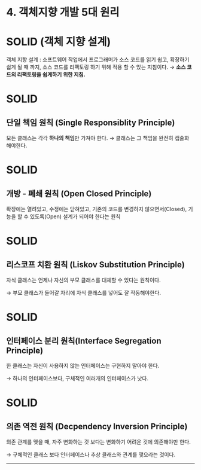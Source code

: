 # 4. 객체지향 개발 5대 원리

# SOLID (객체 지향 설계)

객체 지향 설계 : 소프트웨어 작업에서 프로그래머가 소스 코드를 읽기 쉽고, 확장하기 쉽게 될 때 까지, 소스 코드를 리팩토링 하기 위해 적용 할 수 있는 지침이다.
 →  **소스 코드의 리팩토링을 쉽게하기 위한 지침.**

# SOLID

## 단일 책임 원칙 (Single Responsiblity Principle)

모든 클래스는 각각 **하나의 책임**만 가져야 한다. → 클래스는 그 책임을 완전히 캡술화 해야한다.

# SOLID

## 개방 - 폐쇄 원칙 (Open Closed Principle)

확장에는 열려있고, 수정에는 닫혀있고, 기존의 코드를 변경하지 않으면서(Closed), 기능을 할 수 있도록(Open) 설계가 되어야 한다는 원칙

# SOLID

## 리스코프 치환 원칙 (Liskov Substitution Principle)

자식 클래스는 언제나 자신의 부모 클래스를 대체할 수 있다는 원칙이다. 

→ 부모 클래스가 들어갈 자리에 자식 클래스를 넣어도 잘 작동해야한다.

# SOLID

## 인터페이스 분리 원칙(Interface Segregation Principle)

한 클래스는 자신이 사용하지 않는 인터페이스는 구현하지 말아야 한다. 

→ 하나의 인터페이스보다, 구체적인 여러개의 인터페이스가 낫다. 

# SOLID

## 의존 역전 원칙 (Decpendency Inversion Principle)

의존 관계를 맺을 때, 자주 변화하는 것 보다는 변화하기 어려운 것에 의존해야만 한다. 

→ 구체적인 클래스 보다 인터페이스나 추상 클래스와 관계를 맺으라는 것이다.

---